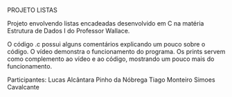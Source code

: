 PROJETO LISTAS

Projeto envolvendo listas encadeadas desenvolvido em C na matéria Estrutura de Dados I do Professor Wallace.

O código .c possui alguns comentários explicando um pouco sobre o código.
O vídeo demonstra o funcionamento do programa.
Os prints servem como complemento ao vídeo e ao código, mostrando um pouco mais do funcionamento.

Participantes:
Lucas Alcântara Pinho da Nóbrega
Tiago Monteiro Simoes Cavalcante 
